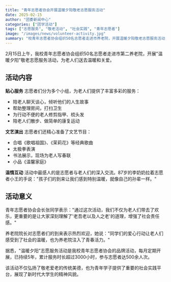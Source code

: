 ```yaml
---
title: "青年志愿者协会开展温暖夕阳敬老志愿服务活动"
date: 2025-02-15
author: "团委新闻中心"
categories: ["团学活动"]
tags: ["志愿服务", "敬老活动", "社会实践", "青年志愿者"]
image: "/images/news/volunteer-activity.jpg"
summary: "校青年志愿者协会组织50名志愿者走进市养老院，开展温暖夕阳敬老志愿服务活动，用实际行动诠释新时代青年的责任担当。"
---
```


2月15日上午，我校青年志愿者协会组织50名志愿者走进市第二养老院，开展"温暖夕阳"敬老志愿服务活动，为老人们送去温暖和关爱。

## 活动内容

**贴心服务**
志愿者们分为多个小组，为老人们提供了丰富多彩的服务：
- 陪老人聊天谈心，倾听他们的人生故事
- 帮助整理房间，打扫卫生
- 为行动不便的老人修剪指甲、梳头发
- 陪老人们散步、做简单的康复运动

**文艺演出**
志愿者们还精心准备了文艺节目：
- 合唱《歌唱祖国》、《茉莉花》等经典歌曲
- 太极拳表演
- 书法展示，现场为老人写春联
- 小品《温馨家庭》

**温情互动**
活动中最感人的是志愿者与老人们的深入交流。87岁的李奶奶拉着志愿者小王的手说："孩子们的到来让我们感到特别温暖，就像自己的孙辈一样。"

## 活动意义

青年志愿者协会会长张同学表示："通过这次活动，我们不仅为老人们带去了欢乐，更重要的是让大家深刻理解了'老吾老以及人之老'的道理，增强了社会责任感。"

养老院院长对志愿者们的到来表示热烈欢迎，她说："同学们的爱心行动让老人们感受到了社会的温暖，也为养老院注入了青春活力。"

据悉，"温暖夕阳"志愿服务活动是我校青年志愿者协会的品牌活动，每月定期开展，已持续5年，累计服务时长超过3000小时，参与志愿者达500余人次。

该活动不仅弘扬了敬老爱老的传统美德，也为青年学子提供了重要的社会实践平台，展现了新时代大学生的精神风貌。